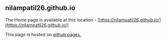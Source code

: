 ##  nilampatil26.github.io

The Home page is available at this location - [https://nilampatil26.github.io/](https://nilampatil26.github.io/)

This page is hosted on [github pages.](https://pages.github.com/)